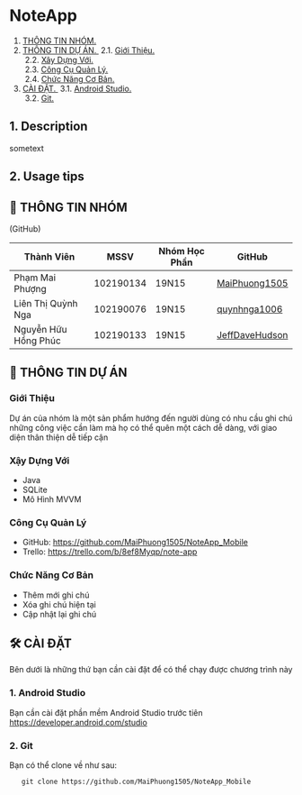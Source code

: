 
# NoteApp

1. [ THÔNG TIN NHÓM. ](#desc)
2. [ THÔNG TIN DỰ ÁN. ](#desc)
&nbsp;2.1. [ Giới Thiệu. ](#usage) <br/>
&nbsp;2.2. [ Xây Dựng Với. ](#usage)<br/>
&nbsp;2.3. [ Công Cụ Quản Lý. ](#usage)<br/>
&nbsp;2.4. [ Chức Năng Cơ Bản. ](#usage)<br/>
3. [ CÀI ĐẶT. ](#desc)
&nbsp;3.1. [ Android Studio. ](#usage)<br/>
&nbsp;3.2. [ Git. ](#usage)

<a name="desc"></a>
## 1. Description

sometext

<a name="usage"></a>
## 2. Usage tips

## 🚀 THÔNG TIN NHÓM
(GitHub)

| Thành Viên             | MSSV        | Nhóm Học Phần| GitHub                                            |
| -----------------      | ----------- |--------------|-------------------------------------------------  |
| Phạm Mai Phượng        | 102190134   |19N15         |[MaiPhuong1505](https://github.com/MaiPhuong1505)  |
| Liên Thị Quỳnh Nga     | 102190076   |19N15         |[quynhnga1006](https://github.com/quynhnga1006)    |
| Nguyễn Hữu Hồng Phúc   | 102190133   |19N15         |[JeffDaveHudson](https://github.com/JeffDaveHudson)|


## 👋 THÔNG TIN DỰ ÁN
### Giới Thiệu

Dự án của nhóm là một sản phẩm hướng đến người dùng có nhu cầu ghi chú
những công việc cần làm mà họ có thể quên một cách dễ dàng, với giao 
diện thân thiện dễ tiếp cận

### Xậy Dựng Với 
- Java
- SQLite
- Mô Hình MVVM

### Công Cụ Quản Lý
- GitHub: https://github.com/MaiPhuong1505/NoteApp_Mobile
- Trello: https://trello.com/b/8ef8Myqp/note-app 

### Chức Năng Cơ Bản 
- Thêm mới ghi chú
- Xóa ghi chú hiện tại
- Cập nhật lại ghi chú

## 🛠 CÀI ĐẶT
Bên dưới là những thứ bạn cần cài đặt để có thể chạy được chương trình này
### 1. Android Studio
Bạn cần cài đặt phần mềm Android Studio trước tiên
https://developer.android.com/studio 

### 2. Git
Bạn có thể clone về như sau:
```
   git clone https://github.com/MaiPhuong1505/NoteApp_Mobile
  
```













 